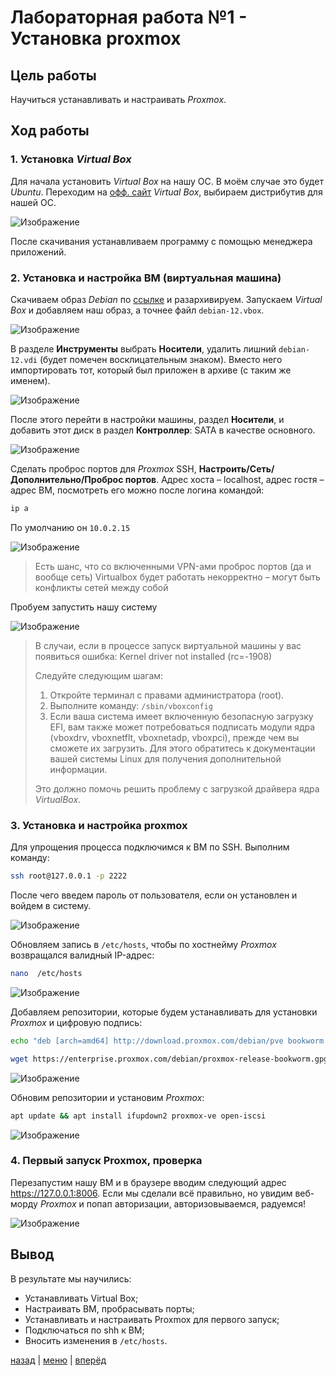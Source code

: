 # Лабораторная работа №1 - Установка proxmox

## Цель работы

Научиться устанавливать и настраивать _Proxmox_.

## Ход работы

### 1. Установка _Virtual Box_

Для начала установить _Virtual Box_ на нашу ОС. В моём случае это будет _Ubuntu_.
Переходим на [офф. сайт](https://www.virtualbox.org/) _Virtual Box_, выбираем дистрибутив для нашей ОС.

![Изображение](./img/1.png)

После скачивания устанавливаем программу с помощью менеджера приложений.

### 2. Установка и настройка ВМ (виртуальная машина)

Скачиваем образ _Debian_ по [ссылке](https://lmsys001.pnpi.spb.ru:2180/s/o4ACycppPnPdBwC) и разархивируем.
Запускаем _Virtual Box_ и добавляем наш образ, а точнее файл `debian-12.vbox`.

![Изображение](./img/2.png)

В разделе **Инструменты** выбрать **Носители**, удалить лишний `debian-12.vdi` (будет помечен восклицательным знаком). 
Вместо него импортировать тот, который был приложен в архиве (с таким же именем).

![Изображение](./img/3.png)

После этого перейти в настройки машины, раздел **Носители**, и добавить этот диск в раздел **Контроллер**: 
SATA в качестве основного.

![Изображение](./img/4.png)

Сделать проброс портов для _Proxmox_ SSH, **Настроить/Сеть/Дополнительно/Проброс портов**. 
Адрес хоста – localhost, адрес гостя – адрес ВМ, посмотреть его можно после логина командой: 

```bash
ip a
```
По умолчанию он `10.0.2.15`

![Изображение](./img/5.png)

> Есть шанс, что со включенными VPN-ами проброс портов (да и вообще сеть) Virtualbox будет работать некорректно – 
> могут быть конфликты сетей между собой

Пробуем запустить нашу систему

![Изображение](./img/6.png)

> В случаи, если в процессе запуск виртуальной машины у вас появиться ошибка: Kernel driver not installed (rc=-1908)
> 
> Следуйте следующим шагам:
> 1. Откройте терминал с правами администратора (root).
> 2. Выполните команду:  `/sbin/vboxconfig`
> 3. Если ваша система имеет включенную безопасную загрузку EFI, вам также может потребоваться подписать модули ядра (vboxdrv, vboxnetflt, vboxnetadp, vboxpci), прежде чем вы сможете их загрузить. Для этого обратитесь к документации вашей системы Linux для получения дополнительной информации.
> 
> Это должно помочь решить проблему с загрузкой драйвера ядра _VirtualBox_.

### 3. Установка и настройка proxmox

Для упрощения процесса подключимся к ВМ по SSH. Выполним команду:

```bash
ssh root@127.0.0.1 -p 2222
```

После чего введем пароль от пользователя, если он установлен и войдем в систему.

![Изображение](./img/7.png)

Обновляем запись в `/etc/hosts`, чтобы по хостнейму _Proxmox_ возвращался валидный IP-адрес:

```bash
nano  /etc/hosts
```

![Изображение](./img/8.png)

Добавляем репозитории, которые будем устанавливать для установки _Proxmox_ и цифровую подпись:

```bash
echo "deb [arch=amd64] http://download.proxmox.com/debian/pve bookworm pve-no-subscription" > /etc/apt/sources.list.d/pve-install-repo.list
```

```bash
wget https://enterprise.proxmox.com/debian/proxmox-release-bookworm.gpg -O /etc/apt/trusted.gpg.d/proxmox-release-bookworm.gpg
```

![Изображение](./img/9.png)

Обновим репозитории и установим _Proxmox_:

```bash
apt update && apt install ifupdown2 proxmox-ve open-iscsi
```

![Изображение](./img/10.png)

### 4. Первый запуск Proxmox, проверка

Перезапустим нашу ВМ и в браузере вводим следующий адрес https://127.0.0.1:8006.
Если мы сделали всё правильно, но увидим веб-морду _Proxmox_ и попап авторизации, авторизовываемся, радуемся!

![Изображение](./img/11.png)

## Вывод

В результате мы научились:
  - Устанавливать Virtual Box;
  - Настраивать ВМ, пробрасывать порты;
  - Устанавливать и настраивать Proxmox для первого запуск;
  - Подключаться по shh к ВМ;
  - Вносить изменения в `/etc/hosts`.



[назад](../PROXMOX.md) | [меню](../../README.md) | [вперёд](../lab_2/REPORT.md)

